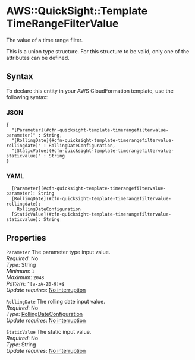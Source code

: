 # AWS::QuickSight::Template TimeRangeFilterValue<a name="aws-properties-quicksight-template-timerangefiltervalue"></a>

The value of a time range filter\.

This is a union type structure\. For this structure to be valid, only one of the attributes can be defined\.

## Syntax<a name="aws-properties-quicksight-template-timerangefiltervalue-syntax"></a>

To declare this entity in your AWS CloudFormation template, use the following syntax:

### JSON<a name="aws-properties-quicksight-template-timerangefiltervalue-syntax.json"></a>

```
{
  "[Parameter](#cfn-quicksight-template-timerangefiltervalue-parameter)" : String,
  "[RollingDate](#cfn-quicksight-template-timerangefiltervalue-rollingdate)" : RollingDateConfiguration,
  "[StaticValue](#cfn-quicksight-template-timerangefiltervalue-staticvalue)" : String
}
```

### YAML<a name="aws-properties-quicksight-template-timerangefiltervalue-syntax.yaml"></a>

```
  [Parameter](#cfn-quicksight-template-timerangefiltervalue-parameter): String
  [RollingDate](#cfn-quicksight-template-timerangefiltervalue-rollingdate):
    RollingDateConfiguration
  [StaticValue](#cfn-quicksight-template-timerangefiltervalue-staticvalue): String
```

## Properties<a name="aws-properties-quicksight-template-timerangefiltervalue-properties"></a>

`Parameter` <a name="cfn-quicksight-template-timerangefiltervalue-parameter"></a>
The parameter type input value\.  
_Required_: No  
_Type_: String  
_Minimum_: `1`  
_Maximum_: `2048`  
_Pattern_: `^[a-zA-Z0-9]+$`  
_Update requires_: [No interruption](https://docs.aws.amazon.com/AWSCloudFormation/latest/UserGuide/using-cfn-updating-stacks-update-behaviors.html#update-no-interrupt)

`RollingDate` <a name="cfn-quicksight-template-timerangefiltervalue-rollingdate"></a>
The rolling date input value\.  
_Required_: No  
_Type_: [RollingDateConfiguration](aws-properties-quicksight-template-rollingdateconfiguration.md)  
_Update requires_: [No interruption](https://docs.aws.amazon.com/AWSCloudFormation/latest/UserGuide/using-cfn-updating-stacks-update-behaviors.html#update-no-interrupt)

`StaticValue` <a name="cfn-quicksight-template-timerangefiltervalue-staticvalue"></a>
The static input value\.  
_Required_: No  
_Type_: String  
_Update requires_: [No interruption](https://docs.aws.amazon.com/AWSCloudFormation/latest/UserGuide/using-cfn-updating-stacks-update-behaviors.html#update-no-interrupt)
